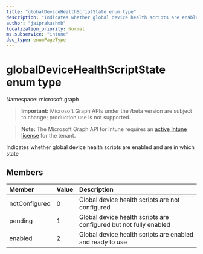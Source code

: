 ```yaml
---
title: "globalDeviceHealthScriptState enum type"
description: "Indicates whether global device health scripts are enabled and are in which state"
author: "jaiprakashmb"
localization_priority: Normal
ms.subservice: "intune"
doc_type: enumPageType
---
```


# globalDeviceHealthScriptState enum type

Namespace: microsoft.graph

> **Important:** Microsoft Graph APIs under the /beta version are subject to change; production use is not supported.

> **Note:** The Microsoft Graph API for Intune requires an [active Intune license](https://go.microsoft.com/fwlink/?linkid=839381) for the tenant.

Indicates whether global device health scripts are enabled and are in which state

## Members
|Member|Value|Description|
|:---|:---|:---|
|notConfigured|0|Global device health scripts are not configured|
|pending|1|Global device health scripts are configured but not fully enabled|
|enabled|2|Global device health scripts are enabled and ready to use|
